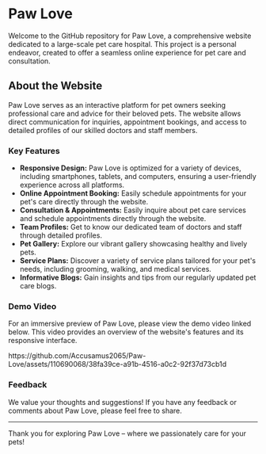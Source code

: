 # Paw Love

Welcome to the GitHub repository for Paw Love, a comprehensive website dedicated to a large-scale pet care hospital. This project is a personal endeavor, created to offer a seamless online experience for pet care and consultation.

## About the Website

Paw Love serves as an interactive platform for pet owners seeking professional care and advice for their beloved pets. The website allows direct communication for inquiries, appointment bookings, and access to detailed profiles of our skilled doctors and staff members.

### Key Features

- **Responsive Design:** Paw Love is optimized for a variety of devices, including smartphones, tablets, and computers, ensuring a user-friendly experience across all platforms.
- **Online Appointment Booking:** Easily schedule appointments for your pet's care directly through the website.
- **Consultation & Appointments:** Easily inquire about pet care services and schedule appointments directly through the website.
- **Team Profiles:** Get to know our dedicated team of doctors and staff through detailed profiles.
- **Pet Gallery:** Explore our vibrant gallery showcasing healthy and lively pets.
- **Service Plans:** Discover a variety of service plans tailored for your pet's needs, including grooming, walking, and medical services.
- **Informative Blogs:** Gain insights and tips from our regularly updated pet care blogs.

### Demo Video

For an immersive preview of Paw Love, please view the demo video linked below. This video provides an overview of the website's features and its responsive interface.

<p>https://github.com/Accusamus2065/Paw-Love/assets/110690068/38fa39ce-a91b-4516-a0c2-92f37d73cb1d</p>

### Feedback

We value your thoughts and suggestions! If you have any feedback or comments about Paw Love, please feel free to share.

---

Thank you for exploring Paw Love – where we passionately care for your pets!
